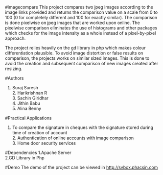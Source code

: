 #imagecompare
This project compares two jpeg images according to the image links provided and returns the comparison value on a scale from 0 to 100 (0 for completely different and 100 for exactly similar). The comparison is done pixelwise on jpeg images that are worked upon online. The pixelwise comparison eliminates the use of histograms and other packages which checks for the image intensity as a whole instead of a pixel-by-pixel approach. 

The project relies heavily on the gd library in php which makes colour differentiation plausible. To avoid image distortion or false results on comparison, the projects works on similar sized images. This is done to avoid the creation and subsequent comparison of new images created after resizing. 


#Authors
1. Suraj Suresh <br />2. Harikrishnan R<br />3. Sachin Giridhar<br />4. Jithin Babu<br />5. Alina Benny

#Practical Applications 
1. To compare the signature in cheques with the signature stored during time of creation of account<br />2. Authentication of online accounts with image comparison<br />3. Home door security services 

#Dependencies
1.Apache Server<br />2.GD Library in Php 

#Demo
The demo of the project can be viewed in http://svbox.phacsin.com
